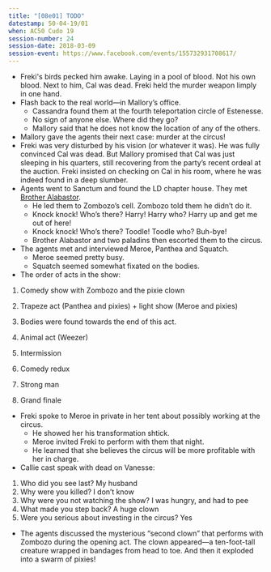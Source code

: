```yaml
---
title: "[08e01] TODO"
datestamp: 50-04-19/01
when: AC50 Cudo 19
session-number: 24
session-date: 2018-03-09
session-event: https://www.facebook.com/events/155732931708617/
---
```


* Freki's birds pecked him awake. Laying in a pool of blood. Not his own blood. Next to him, Cal was dead. Freki held the murder weapon limply in one hand.
* Flash back to the real world—in Mallory’s office.
  * Cassandra found them at the fourth teleportation circle of Estenesse.
  * No sign of anyone else. Where did they go?
  * Mallory said that he does not know the location of any of the others.
* Mallory gave the agents their next case: murder at the circus!
* Freki was very disturbed by his vision (or whatever it was). He was fully convinced Cal was dead. But Mallory promised that Cal was just sleeping in his quarters, still recovering from the party’s recent ordeal at the auction. Freki insisted on checking on Cal in his room, where he was indeed found in a deep slumber.
* Agents went to Sanctum and found the LD chapter house. They met [Brother Alabastor](../dossiers/alabastor).
  * He led them to Zombozo’s cell. Zombozo told them he didn’t do it.
  * Knock knock! Who’s there? Harry! Harry who? Harry up and get me out of here!
  * Knock knock! Who’s there? Toodle! Toodle who? Buh-bye!
  * Brother Alabastor and two paladins then escorted them to the circus.
* The agents met and interviewed Meroe, Panthea and Squatch.
  * Meroe seemed pretty busy.
  * Squatch seemed somewhat fixated on the bodies.
* The order of acts in the show:

1. Comedy show with Zombozo and the pixie clown
2. Trapeze act (Panthea and pixies) + light show (Meroe and pixies)

  1. Bodies were found towards the end of this act.

3. Animal act (Weezer)
4. Intermission
5. Comedy redux
6. Strong man
7. Grand finale

* Freki spoke to Meroe in private in her tent about possibly working at the circus.
  * He showed her his transformation shtick.
  * Meroe invited Freki to perform with them that night.
  * He learned that she believes the circus will be more profitable with her in charge.
* Callie cast speak with dead on Vanesse:

1. Who did you see last? My husband
2. Why were you killed? I don’t know
3. Why were you not watching the show? I was hungry, and had to pee
4. What made you step back? A huge clown
5. Were you serious about investing in the circus? Yes

* The agents discussed the mysterious “second clown” that performs with Zombozo during the opening act. The clown appeared—a ten-foot-tall creature wrapped in bandages from head to toe. And then it exploded into a swarm of pixies!
